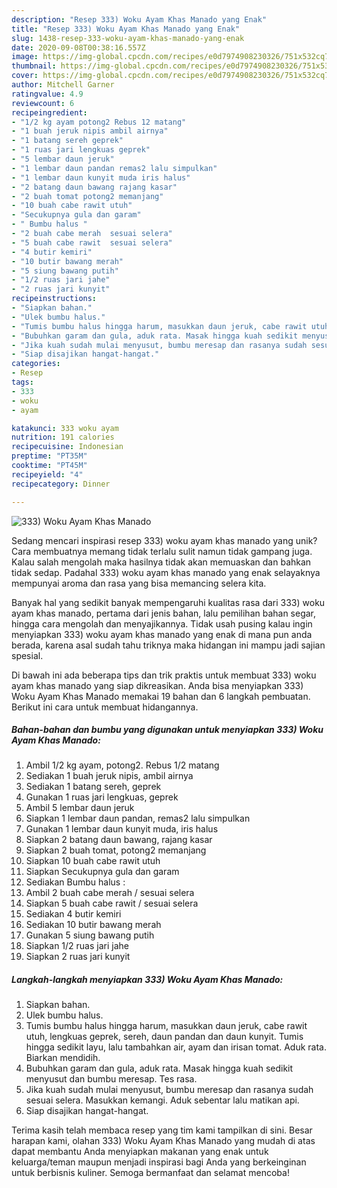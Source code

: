 ```yaml
---
description: "Resep 333) Woku Ayam Khas Manado yang Enak"
title: "Resep 333) Woku Ayam Khas Manado yang Enak"
slug: 1438-resep-333-woku-ayam-khas-manado-yang-enak
date: 2020-09-08T00:38:16.557Z
image: https://img-global.cpcdn.com/recipes/e0d7974908230326/751x532cq70/333-woku-ayam-khas-manado-foto-resep-utama.jpg
thumbnail: https://img-global.cpcdn.com/recipes/e0d7974908230326/751x532cq70/333-woku-ayam-khas-manado-foto-resep-utama.jpg
cover: https://img-global.cpcdn.com/recipes/e0d7974908230326/751x532cq70/333-woku-ayam-khas-manado-foto-resep-utama.jpg
author: Mitchell Garner
ratingvalue: 4.9
reviewcount: 6
recipeingredient:
- "1/2 kg ayam potong2 Rebus 12 matang"
- "1 buah jeruk nipis ambil airnya"
- "1 batang sereh geprek"
- "1 ruas jari lengkuas geprek"
- "5 lembar daun jeruk"
- "1 lembar daun pandan remas2 lalu simpulkan"
- "1 lembar daun kunyit muda iris halus"
- "2 batang daun bawang rajang kasar"
- "2 buah tomat potong2 memanjang"
- "10 buah cabe rawit utuh"
- "Secukupnya gula dan garam"
- " Bumbu halus "
- "2 buah cabe merah  sesuai selera"
- "5 buah cabe rawit  sesuai selera"
- "4 butir kemiri"
- "10 butir bawang merah"
- "5 siung bawang putih"
- "1/2 ruas jari jahe"
- "2 ruas jari kunyit"
recipeinstructions:
- "Siapkan bahan."
- "Ulek bumbu halus."
- "Tumis bumbu halus hingga harum, masukkan daun jeruk, cabe rawit utuh, lengkuas geprek, sereh, daun pandan dan daun kunyit. Tumis hingga sedikit layu, lalu tambahkan air, ayam dan irisan tomat. Aduk rata. Biarkan mendidih."
- "Bubuhkan garam dan gula, aduk rata. Masak hingga kuah sedikit menyusut dan bumbu meresap. Tes rasa."
- "Jika kuah sudah mulai menyusut, bumbu meresap dan rasanya sudah sesuai selera. Masukkan kemangi. Aduk sebentar lalu matikan api."
- "Siap disajikan hangat-hangat."
categories:
- Resep
tags:
- 333
- woku
- ayam

katakunci: 333 woku ayam 
nutrition: 191 calories
recipecuisine: Indonesian
preptime: "PT35M"
cooktime: "PT45M"
recipeyield: "4"
recipecategory: Dinner

---
```



![333) Woku Ayam Khas Manado](https://img-global.cpcdn.com/recipes/e0d7974908230326/751x532cq70/333-woku-ayam-khas-manado-foto-resep-utama.jpg)

Sedang mencari inspirasi resep 333) woku ayam khas manado yang unik? Cara membuatnya memang tidak terlalu sulit namun tidak gampang juga. Kalau salah mengolah maka hasilnya tidak akan memuaskan dan bahkan tidak sedap. Padahal 333) woku ayam khas manado yang enak selayaknya mempunyai aroma dan rasa yang bisa memancing selera kita.

Banyak hal yang sedikit banyak mempengaruhi kualitas rasa dari 333) woku ayam khas manado, pertama dari jenis bahan, lalu pemilihan bahan segar, hingga cara mengolah dan menyajikannya. Tidak usah pusing kalau ingin menyiapkan 333) woku ayam khas manado yang enak di mana pun anda berada, karena asal sudah tahu triknya maka hidangan ini mampu jadi sajian spesial.




Di bawah ini ada beberapa tips dan trik praktis untuk membuat 333) woku ayam khas manado yang siap dikreasikan. Anda bisa menyiapkan 333) Woku Ayam Khas Manado memakai 19 bahan dan 6 langkah pembuatan. Berikut ini cara untuk membuat hidangannya.

<!--inarticleads1-->

##### Bahan-bahan dan bumbu yang digunakan untuk menyiapkan 333) Woku Ayam Khas Manado:

1. Ambil 1/2 kg ayam, potong2. Rebus 1/2 matang
1. Sediakan 1 buah jeruk nipis, ambil airnya
1. Sediakan 1 batang sereh, geprek
1. Gunakan 1 ruas jari lengkuas, geprek
1. Ambil 5 lembar daun jeruk
1. Siapkan 1 lembar daun pandan, remas2 lalu simpulkan
1. Gunakan 1 lembar daun kunyit muda, iris halus
1. Siapkan 2 batang daun bawang, rajang kasar
1. Siapkan 2 buah tomat, potong2 memanjang
1. Siapkan 10 buah cabe rawit utuh
1. Siapkan Secukupnya gula dan garam
1. Sediakan  Bumbu halus :
1. Ambil 2 buah cabe merah / sesuai selera
1. Siapkan 5 buah cabe rawit / sesuai selera
1. Sediakan 4 butir kemiri
1. Sediakan 10 butir bawang merah
1. Gunakan 5 siung bawang putih
1. Siapkan 1/2 ruas jari jahe
1. Siapkan 2 ruas jari kunyit




<!--inarticleads2-->

##### Langkah-langkah menyiapkan 333) Woku Ayam Khas Manado:

1. Siapkan bahan.
1. Ulek bumbu halus.
1. Tumis bumbu halus hingga harum, masukkan daun jeruk, cabe rawit utuh, lengkuas geprek, sereh, daun pandan dan daun kunyit. Tumis hingga sedikit layu, lalu tambahkan air, ayam dan irisan tomat. Aduk rata. Biarkan mendidih.
1. Bubuhkan garam dan gula, aduk rata. Masak hingga kuah sedikit menyusut dan bumbu meresap. Tes rasa.
1. Jika kuah sudah mulai menyusut, bumbu meresap dan rasanya sudah sesuai selera. Masukkan kemangi. Aduk sebentar lalu matikan api.
1. Siap disajikan hangat-hangat.




Terima kasih telah membaca resep yang tim kami tampilkan di sini. Besar harapan kami, olahan 333) Woku Ayam Khas Manado yang mudah di atas dapat membantu Anda menyiapkan makanan yang enak untuk keluarga/teman maupun menjadi inspirasi bagi Anda yang berkeinginan untuk berbisnis kuliner. Semoga bermanfaat dan selamat mencoba!
